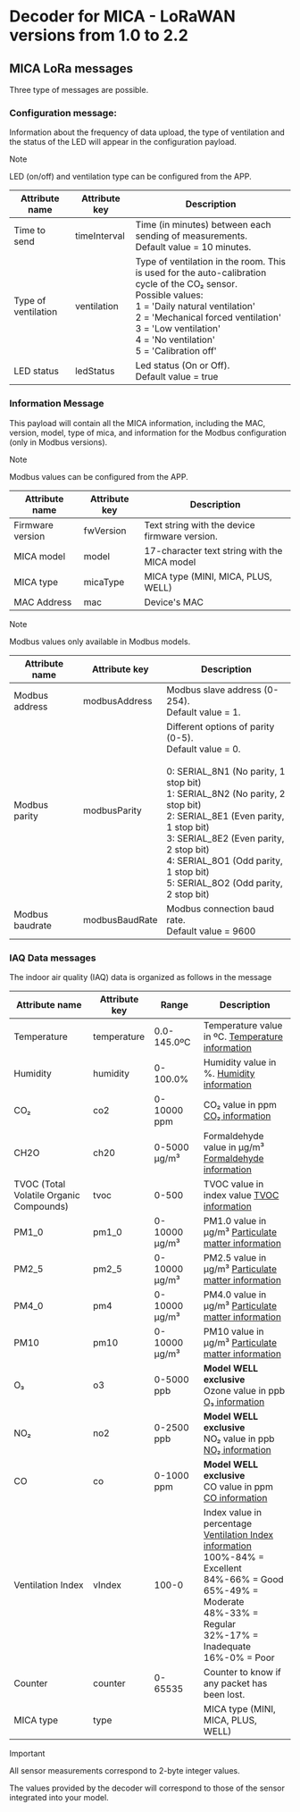 # Decoder for MICA - LoRaWAN versions from 1.0 to 2.2

## MICA LoRa messages

Three type of messages are possible.

### Configuration message:

Information about the frequency of data upload, the type of ventilation and the status of the LED will appear in the configuration payload.

> [!NOTE]
> LED (on/off) and ventilation type can be configured from the APP.

| Attribute name         | Attribute key | Description                                                                                                                                                             |
| ------------ | -------------- | ----------------------------------------------------------------------------------------------------------------------------------------------------------------------- |
| Time to send | timeInterval              | Time (in minutes) between each sending of measurements. <br> Default value = 10 minutes.                                                                                                                                               |
| Type of ventilation  | ventilation              | Type of ventilation in the room. This is used for the auto-calibration cycle of the CO₂ sensor.  <br> Possible values: <br> 1 = 'Daily natural ventilation'  <br> 2 = 'Mechanical forced ventilation' <br> 3 = 'Low ventilation' <br> 4 = 'No ventilation' <br> 5 = 'Calibration off'                                                                                                                                  |
| LED status    | ledStatus              | Led status (On or Off). <br> Default value = true                                                                                                                                                  |

### Information Message

This payload will contain all the MICA information, including the MAC, version, model, type of mica, and information for the Modbus configuration (only in Modbus versions).

> [!NOTE]
> Modbus values can be configured from the APP.

| Attribute name         | Attribute key | Description                                                                                                                                                             |
| ---------------- | -------------- | --------------------------------------------------------------------------------------------------------------------------------------------------------------------------------------------------------------------------------------------------------------------------------------------------------- |
| Firmware version | fwVersion            | Text string with the device firmware version.                                                                                                                                                                                                                                                             |
| MICA model       | model           | 17-character text string with the MICA model                                                                                                                                                                                                                                                              |
| MICA type        | micaType          | MICA type (MINI, MICA, PLUS, WELL)                                                                                                                                                                                                                                                                        |
| MAC Address            | mac          | Device's MAC                                                                                                                                                                                                                                                                                                 |

> [!NOTE]
> Modbus values only available in Modbus models.

| Attribute name         | Attribute key | Description                                                                                                                                                             |
| ---------------- | -------------- | --------------------------------------------------------------------------------------------------------------------------------------------------------------------------------------------------------------------------------------------------------------------------------------------------------- |
| Modbus address   | modbusAddress             | Modbus slave address (0-254). <br> Default value = 1.                                                                                                                                                                                                                                                                                  |
| Modbus parity           | modbusParity             | Different options of parity (0-5). <br> Default value = 0. <br> <br> 0: SERIAL_8N1 (No parity, 1 stop bit) <br> 1: SERIAL_8N2 (No parity, 2 stop bit) <br> 2: SERIAL_8E1 (Even parity, 1 stop bit) <br> 3: SERIAL_8E2 (Even parity, 2 stop bit) <br> 4: SERIAL_8O1 (Odd parity, 1 stop bit) <br> 5: SERIAL_8O2 (Odd parity, 2 stop bit) |
| Modbus baudrate        | modbusBaudRate          | Modbus connection baud rate. <br> Default value = 9600                                                                                                                                                                                                                                                               |

### IAQ Data messages

The indoor air quality (IAQ) data is organized as follows in the message

| Attribute name              | Attribute key     | Range | Description                                                                                                                                                             |
| ----------------- | --------- | -------------- | ----------------------------------------------------------------------------------------------------------------------------------------------------------------------- |
| Temperature       | temperature | 0.0-145.0ºC            | Temperature value in ºC. [Temperature information](https://www.inbiot.es/wikinbiot/temperature)                                                                                             |
| Humidity          | humidity   | 0-100.0%            | Humidity value in %. [Humidity information](https://www.inbiot.es/wikinbiot/relative-humidity)                                                                                               |
| CO₂               | co2  | 0-10000 ppm            | CO₂ value in ppm [CO₂ information](https://www.inbiot.es/wikinbiot/co2)                                                                                                                                                         |
| CH2O              | ch20    | 0-5000 µg/m³             | Formaldehyde value in µg/m³ [Formaldehyde information](https://www.inbiot.es/wikinbiot/formaldehyde)                                                                                                                                            |
| TVOC (Total Volatile Organic Compounds)      | tvoc     | 0-500           | TVOC value in index value [TVOC information](https://www.inbiot.es/wikinbiot/tvoc)                                                                                                                                                       |
| PM1_0             | pm1_0   |   0-10000 µg/m³        | PM1.0 value in µg/m³ [Particulate matter information](https://www.inbiot.es/wikinbiot/particulate-matter)                                                                                                                                                   |
| PM2_5             | pm2_5   | 0-10000 µg/m³          | PM2.5 value in µg/m³ [Particulate matter information](https://www.inbiot.es/wikinbiot/particulate-matter)                                                                                                                                                     |
| PM4_0             | pm4   | 0-10000 µg/m³          | PM4.0 value in µg/m³  [Particulate matter information](https://www.inbiot.es/wikinbiot/particulate-matter)                                                                                                                                                   |
| PM10              | pm10   | 0-10000 µg/m³          | PM10 value in µg/m³ [Particulate matter information](https://www.inbiot.es/wikinbiot/particulate-matter)                                                                                                                                                     |
| O₃                |  o3   | 0-5000 ppb          | **Model WELL exclusive** <br> Ozone value in ppb [O₃ information](https://www.inbiot.es/wikinbiot/ozone)                                                                                                                       |
| NO₂               |  no2   | 0-2500 ppb          | **Model WELL exclusive** <br> NO₂ value in ppb [NO₂ information](https://www.inbiot.es/wikinbiot/nitrogen-dioxide)                                                                                                                        |
| CO                | co    | 0-1000 ppm          | **Model WELL exclusive** <br> CO value in ppm [CO information](https://www.inbiot.es/wikinbiot/carbon-monoxide)                                                                                                                          |
| Ventilation Index | vIndex     | 100-0            | Index value in percentage <br> [Ventilation Index information](https://www.inbiot.es/wikinbiot/indicador-eficacia-ventilacion) <br> 100%-84% = Excellent <br> 84%-66% = Good <br> 65%-49% = Moderate <br> 48%-33% = Regular <br> 32%-17% = Inadequate <br> 16%-0% = Poor    |
| Counter           | counter   | 0-65535          | Counter to know if any packet has been lost.                                                                                                                            |
| MICA type         |  type         |           | MICA type (MINI, MICA, PLUS, WELL)                                                                                                                                      |

> [!IMPORTANT]
> All sensor measurements correspond to 2-byte integer values.

The values provided by the decoder will correspond to those of the sensor integrated into your model.
